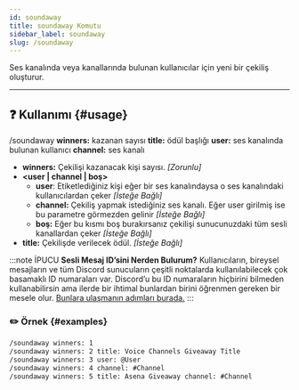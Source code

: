 ```yaml
---
id: soundaway
title: soundaway Komutu
sidebar_label: soundaway
slug: /soundaway
---
```

Ses kanalında veya kanallarında bulunan kullanıcılar için yeni bir çekiliş oluşturur.

---

## ❓ Kullanımı {#usage}

/soundaway **winners:** kazanan sayısı **title:** ödül başlığı **user:** ses kanalında bulunan kullanıcı **channel:** ses kanalı

- **winners:** Çekilişi kazanacak kişi sayısı. *[Zorunlu]*
- **<user | channel | boş>**
  * **user**: Etiketlediğiniz kişi eğer bir ses kanalındaysa o ses kanalındaki kullanıcılardan çeker *[İsteğe Bağlı]*
  * **channel:** Çekiliş yapmak istediğiniz ses kanalı. Eğer user girilmiş ise bu parametre görmezden gelinir *[İsteğe Bağlı]*
  * **boş:** Eğer bu kısmı boş burakırsanız çekilişi sunucunuzdaki tüm sesli kanallardan çeker *[İsteğe Bağlı]*
- **title:** Çekilişde verilecek ödül. *[İsteğe Bağlı]*

:::note İPUCU
**Sesli Mesaj ID’sini Nerden Bulurum?** Kullanıcıların, bireysel mesajların ve tüm Discord sunucuların çeşitli
noktalarda kullanılabilecek çok basamaklı ID numaraları var. Discord’u bu ID numaraların hiçbirini bilmeden
kullanabilirsin ama ilerde bir ihtimal bunlardan birini öğrenmen gereken bir mesele
olur. [Bunlara ulaşmanın adımları burada.](https://support.discord.com/hc/tr/articles/206346498-Kullan%C4%B1c%C4%B1-Sunucu-Mesaj-ID-sini-Nerden-Bulurum-)
:::

### ✏️ Örnek {#examples}

```markdown
/soundaway winners: 1
/soundaway winners: 2 title: Voice Channels Giveaway Title
/soundaway winners: 3 user: @User
/soundaway winners: 4 channel: #Channel
/soundaway winners: 5 title: Asena Giveaway channel: #Channel
```